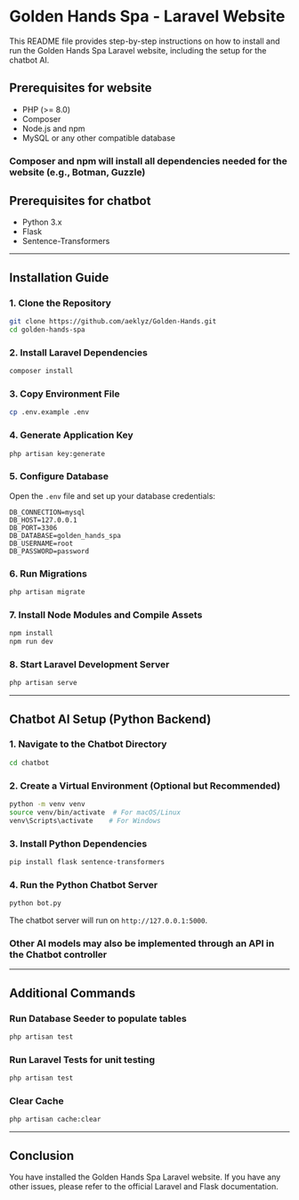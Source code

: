 # Golden Hands Spa - Laravel Website

This README file provides step-by-step instructions on how to install and run the Golden Hands Spa Laravel website, including the setup for the chatbot AI.

## Prerequisites for website

- PHP (>= 8.0)
- Composer
- Node.js and npm
- MySQL or any other compatible database

### Composer and npm will install all dependencies needed for the website (e.g., Botman, Guzzle)

## Prerequisites for chatbot
- Python 3.x
- Flask
- Sentence-Transformers

---

## Installation Guide

### 1. Clone the Repository
```bash
git clone https://github.com/aeklyz/Golden-Hands.git
cd golden-hands-spa
```

### 2. Install Laravel Dependencies
```bash
composer install
```

### 3. Copy Environment File
```bash
cp .env.example .env
```

### 4. Generate Application Key
```bash
php artisan key:generate
```

### 5. Configure Database

Open the `.env` file and set up your database credentials:

```plaintext
DB_CONNECTION=mysql
DB_HOST=127.0.0.1
DB_PORT=3306
DB_DATABASE=golden_hands_spa
DB_USERNAME=root
DB_PASSWORD=password
```

### 6. Run Migrations
```bash
php artisan migrate
```

### 7. Install Node Modules and Compile Assets
```bash
npm install
npm run dev
```

### 8. Start Laravel Development Server
```bash
php artisan serve
```

---

## Chatbot AI Setup (Python Backend)

### 1. Navigate to the Chatbot Directory
```bash
cd chatbot
```

### 2. Create a Virtual Environment (Optional but Recommended)
```bash
python -m venv venv
source venv/bin/activate  # For macOS/Linux
venv\Scripts\activate    # For Windows
```

### 3. Install Python Dependencies
```bash
pip install flask sentence-transformers
```

### 4. Run the Python Chatbot Server
```bash
python bot.py
```

The chatbot server will run on `http://127.0.0.1:5000`.

### Other AI models may also be implemented through an API in the Chatbot controller

---

## Additional Commands

### Run Database Seeder to populate tables
```bash
php artisan test
```

### Run Laravel Tests for unit testing
```bash
php artisan test
```

### Clear Cache
```bash
php artisan cache:clear
```

---

## Conclusion

You have installed the Golden Hands Spa Laravel website. If you have any other issues, please refer to the official Laravel and Flask documentation.
